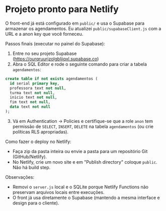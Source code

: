 Projeto pronto para Netlify
==========================

O front-end já está configurado em `public/` e usa o Supabase para armazenar os agendamentos.
Eu atualizei `public/supabaseClient.js` com a URL e a anon key que você forneceu.

Passos finais (executar no painel do Supabase):
1. Entre no seu projeto Supabase (https://ourqruurjzolgbljiqxl.supabase.co)
2. Abra o SQL Editor e rode o seguinte comando para criar a tabela `agendamentos`:

```sql
create table if not exists agendamentos (
  id serial primary key,
  professora text not null,
  turma text not null,
  inicio text not null,
  fim text not null,
  data text not null
);
```

3. Vá em Authentication -> Policies e certifique-se que a role `anon` tem permissão de `SELECT`, `INSERT`, `DELETE` na tabela `agendamentos` (ou crie políticas RLS apropriadas).

Como fazer o deploy no Netlify:
- Faça zip da pasta inteira ou envie a pasta para um repositório Git (GitHub/Netlify).  
- No Netlify, crie um novo site e em "Publish directory" coloque `public`. Não há build step.

Observações:
- Removi o `server.js` local e o SQLite porque Netlify Functions não preservam arquivos locais entre execuções.
- O front já usa diretamente o Supabase (mantendo a mesma interface e design para o cliente).